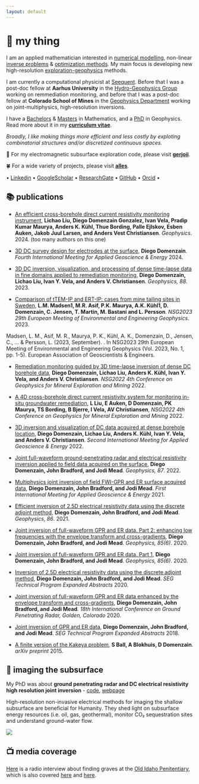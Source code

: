 ```yaml
---
layout: default
---
```


# 🔵 my thing

I am an applied mathematician interested in [numerical modelling](https://en.wikipedia.org/wiki/Computer_simulation), non-linear [inverse problems](https://en.wikipedia.org/wiki/Inverse_problem) & [optimization methods](https://en.wikipedia.org/wiki/Mathematical_optimization). My main focus is developing new high-resolution [exploration-geophysics](https://en.wikipedia.org/wiki/Exploration_geophysics) methods.

I am currently a computational physicist at [Seequent](https://www.seequent.com/). Before that I was a post-doc fellow at **Aarhus University** in the [Hydro-Geophysics Group](https://hgg.au.dk/) working on remmediation monitoring, and before that I was a post-doc fellow at **Colorado School of Mines** in the [Geophysics Department](https://cwp.mines.edu/faculty/) working on joint-multiphysics, high-resolution inversions.

I have a [Bachelors](https://ru.dgb.unam.mx/bitstream/20.500.14330/TES01000689163/3/0689163.pdf) & [Masters](https://digitalcommons.mtu.edu/cgi/viewcontent.cgi?article=1806&context=etds) in Mathematics, and a [PhD](https://scholarworks.boisestate.edu/td/1642/) in Geophysics. Read more about it in my **[curriculum vitae](./curri_diego.pdf)**.

*Broadly, I like making things more efficient and less costly by exploting combinatorial structures and/or discretized continuous spaces.*

🔰 For my electromagnetic subsurface exploration code, please visit [__gerjoii__](https://github.com/diegozain/gerjoii).

🍀 For a wide variety of projects, please visit [__alles__](https://github.com/diegozain/alles).

• [Linkedin](https://www.linkedin.com/in/diego-domenzain-67431171/) • [GoogleScholar](https://scholar.google.com/citations?user=tve8X08AAAAJ&hl) • [ResearchGate](https://www.researchgate.net/profile/Diego_Domenzain) • [GitHub](https://github.com/diegozain/) • [Orcid](https://orcid.org/0000-0002-5052-9354) • 

## 📚 publications

* [An efficient cross-borehole direct current resistivity monitoring instrument](https://library.seg.org/doi/10.1190/geo2023-0518.1), __Lichao Liu, Diego Domenzain Gonzalez, Ivan Vela, Pradip Kumar Maurya, Anders K. Kühl, Thue Bording, Palle Ejlskov, Esben Auken, Jakob Juul Larsen, and Anders Vest Christiansen__. _Geophysics_. 2024. (too many authors on this one)

* [3D DC survey design for electrodes at the surface](https://library.seg.org/doi/10.1190/image2024-4094164.1), __Diego Domenzain__. _Fourth International Meeting for Applied Geoscience & Energy_ 2024.

* [3D DC inversion, visualization, and processing of dense time-lapse data in fine domains applied to remediation monitoring](https://library.seg.org/doi/abs/10.1190/geo2023-0093.1), __Diego Domenzain, Lichao Liu, Ivan Y. Vela, and Anders V. Christiansen__. _Geophysics, 88_. 2023.

* [Comparison of tTEM-IP and ERT-IP: cases from mine tailing sites in Sweden](https://www.earthdoc.org/content/papers/10.3997/2214-4609.202320114), __L.M. Madsen1, M.R. Asif, P.K. Maurya, A.K. Kühl1, D. Domenzain, C. Jensen, T. Martin, M. Bastani and L. Persson__. _NSG2023 29th European Meeting of Environmental and Engineering Geophysics_. 2023.

Madsen, L. M., Asif, M. R., Maurya, P. K., Kühl, A. K., Domenzain, D., Jensen, C., ... & Persson, L. (2023, September). . In NSG2023 29th European Meeting of Environmental and Engineering Geophysics (Vol. 2023, No. 1, pp. 1-5). European Association of Geoscientists & Engineers.

* [Remediation monitoring guided by 3D time-lapse inversion of dense DC borehole data](https://www.earthdoc.org/content/papers/10.3997/2214-4609.202220084), __Diego Domenzain, Lichao Liu, Anders K. Kühl, Ivan Y. Vela, and Anders V. Christiansen__. _NSG2022 4th Conference on Geophysics for Mineral Exploration and Mining_ 2022.

* [A 4D cross-borehole direct current resistivity system for monitoring in-situ groundwater remediation](https://www.earthdoc.org/content/papers/10.3997/2214-4609.202220117), __L Liu, E Auken, D Domenzain, PK Maurya, TS Bording, B Bjerre, I Vela, AV Christiansen__, _NSG2022 4th Conference on Geophysics for Mineral Exploration and Mining_ 2022.

* [3D inversion and visualization of DC data acquired at dense borehole location](https://library.seg.org/doi/10.1190/image2022-3742200.1), __Diego Domenzain, Lichao Liu, Anders K. Kühl, Ivan Y. Vela, and Anders V. Christiansen__.  _Second International Meeting for Applied Geoscience & Energy_ 2022.

* [Joint full-waveform ground-penetrating radar and electrical resistivity inversion applied to field data acquired on the surface](https://doi.org/10.1190/geo2021-0161.1), __Diego Domenzain, John Bradford, and Jodi Mead__.  _Geophysics, 87_. 2022.

* [Multiphysics joint inversion of field FWI-GPR and ER surface acquired data](https://doi.org/10.1190/segam2021-3576479.1), __Diego Domenzain, John Bradford, and Jodi Mead__. _First International Meeting for Applied Geoscience & Energy_ 2021.

* [Efficient inversion of 2.5D electrical resistivity data using the discrete adjoint method](https://library.seg.org/doi/10.1190/geo2020-0373.1), __Diego Domenzain, John Bradford, and Jodi Mead__. _Geophysics, 86_. 2021.

* [Joint inversion of full-waveform GPR and ER data. Part 2: enhancing low frequencies with the envelope transform and cross-gradients](https://library.seg.org/doi/10.1190/geo2019-0755.1), __Diego Domenzain, John Bradford, and Jodi Mead__. _Geophysics, 85(6)_. 2020.

* [Joint inversion of full-waveform GPR and ER data. Part 1](https://library.seg.org/doi/10.1190/geo2019-0754.1), __Diego Domenzain, John Bradford, and Jodi Mead__. _Geophysics, 85(6)_. 2020.

* [Inversion of 2.5D electrical resistivity data using the discrete adjoint method](https://library.seg.org/doi/10.1190/segam2020-3417486.1), __Diego Domenzain, John Bradford, and Jodi Mead__. _SEG Technical Program Expanded Abstracts_ 2020.

* [Joint inversion of full-waveform GPR and ER data enhanced by the envelope transform and cross-gradients](https://library.seg.org/doi/10.1190/gpr2020-087.1), __Diego Domenzain, John Bradford, and Jodi Mead__. _18th International Conference on Ground Penetrating Radar, Golden, Colorado_ 2020.

* [Joint inversion of GPR and ER data](https://library.seg.org/doi/10.1190/segam2018-2997794.1), __Diego Domenzain, John Bradford, and Jodi Mead__. _SEG Technical Program Expanded Abstracts_ 2018.

* [A finite version of the Kakeya problem](https://arxiv.org/abs/1503.06639), __S Ball, A Blokhuis, D Domenzain__. _arXiv preprint_ 2015.

## 📡 imaging the subsurface

My PhD was about __ground penetrating radar and DC electrical resistivity high resolution joint inversion__ - [code](https://github.com/diegozain/gerjoii), [webpage](./gerjoii)

High-resolution non-invasive electrical methods for imaging the shallow subsurface are beneficial for Humanity. They shed light on subsurface energy resources (i.e. oil, gas, geothermal), monitor CO₂ sequestration sites and understand ground-water flow.

[![](images/wavefield-lava.gif)](./gerjoii)

## 📺 media coverage

[Here](https://www.boisestatepublicradio.org/post/boise-state-students-search-bodies-old-idaho-pen#stream/0) is a radio interview about finding graves at the [Old Idaho Penitentiary](https://history.idaho.gov/location/old-penitentiary/), which is also covered [here](https://www.boisestate.edu/news/2019/03/05/geophysics-club-works-to-help-solve-mysteries-in-historic-boise-cemetery/) and [here](./gerjoii).
